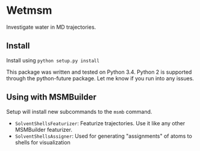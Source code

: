 Wetmsm
======

Investigate water in MD trajectories.

Install
-------

Install using `python setup.py install`

This package was written and tested on Python 3.4. Python 2 is supported
through the python-future package. Let me know if you run into any issues.


Using with MSMBuilder
------------------

Setup will install new subcommands to the `msmb` command.

 - `SolventShellsFeaturizer`: Featurize trajectories. Use it like any other
                              MSMBuilder featurizer.
 - `SolventShellsAssigner`:   Used for generating "assignments" of atoms
                              to shells for visualization


